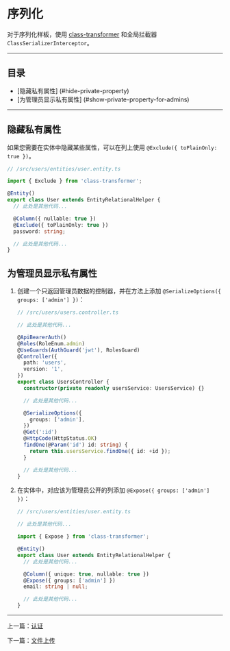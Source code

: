 # 序列化

对于序列化样板，使用 [class-transformer](https://www.npmjs.com/package/class-transformer) 和全局拦截器 `ClassSerializerInterceptor`。

---

## 目录 <!-- omit in toc -->

- [隐藏私有属性] (#hide-private-property)
- [为管理员显示私有属性] (#show-private-property-for-admins)

---

## 隐藏私有属性

如果您需要在实体中隐藏某些属性，可以在列上使用 `@Exclude({ toPlainOnly: true })`。

```ts
// /src/users/entities/user.entity.ts

import { Exclude } from 'class-transformer';

@Entity()
export class User extends EntityRelationalHelper {
  // 此处是其他代码...

  @Column({ nullable: true })
  @Exclude({ toPlainOnly: true })
  password: string;

  // 此处是其他代码...
}
```

## 为管理员显示私有属性

1. 创建一个只返回管理员数据的控制器，并在方法上添加 `@SerializeOptions({ groups: ['admin'] })`：

   ```ts
   // /src/users/users.controller.ts

   // 此处是其他代码...

   @ApiBearerAuth()
   @Roles(RoleEnum.admin)
   @UseGuards(AuthGuard('jwt'), RolesGuard)
   @Controller({
     path: 'users',
     version: '1',
   })
   export class UsersController {
     constructor(private readonly usersService: UsersService) {}

     // 此处是其他代码...

     @SerializeOptions({
       groups: ['admin'],
     })
     @Get(':id')
     @HttpCode(HttpStatus.OK)
     findOne(@Param('id') id: string) {
       return this.usersService.findOne({ id: +id });
     }

     // 此处是其他代码...
   }
   ```

1. 在实体中，对应该为管理员公开的列添加 `@Expose({ groups: ['admin'] })`：

   ```ts
   // /src/users/entities/user.entity.ts

   // 此处是其他代码...

   import { Expose } from 'class-transformer';

   @Entity()
   export class User extends EntityRelationalHelper {
     // 此处是其他代码...

     @Column({ unique: true, nullable: true })
     @Expose({ groups: ['admin'] })
     email: string | null;

     // 此处是其他代码...
   }
   ```

---

上一篇：[认证](auth.md)

下一篇：[文件上传](file-uploading.md)
